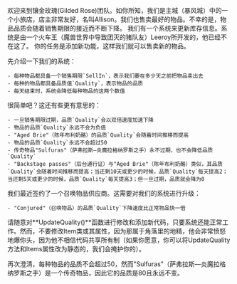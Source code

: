 欢迎来到镶金玫瑰(Gilded Rose)团队。如你所知，我们是主城（暴风城）中的一个小旅店，店主非常友好，名叫Allison。我们也售卖最好的物品。不幸的是，物品品质会随着销售期限的接近而不断下降。
我们有一个系统来更新库存信息。系统是由一个火车王（魔兽世界中导致团灭的猪队友）Leeroy所开发的，他已经不在这了。
你的任务是添加新功能，这样我们就可以售卖新的物品。

先介绍一下我们的系统：

	- 每种物品都具备一个销售期限`SellIn`，表示我们要在多少天之前把物品卖出去
	- 每种的物品都具备品质值`Quality`，表示物品的品质
	- 每天结束时，系统会降低每种物品的这两个数值

很简单吧？这还有些更有意思的：

	- 一旦销售期限过期，品质`Quality`会以双倍速度加速下降
	- 物品的品质`Quality`永远不会为负值
	- "Aged Brie"（陈年布利奶酪）的品质`Quality`会随着时间推移而提高
	- 物品的品质`Quality`永远不会超过50
	- 传奇物品"Sulfuras"（萨弗拉斯—炎魔拉格纳罗斯之手）永不过期，也不会降低品质`Quality`
	- "Backstage passes"（后台通行证）与"Aged Brie"（陈年布利奶酪）类似，其品质`Quality`会随着时间推移而提高；当还剩10天或更少的时候，品质`Quality`每天提高2；当还剩5天或更少的时候，品质`Quality`每天提高3；但一旦过期，品质就会降为0


我们最近签约了一个召唤物品供应商。这需要对我们的系统进行升级：

	- "Conjured"（召唤物品）的品质`Quality`下降速度比正常物品快一倍

请随意对**UpdateQuality()**函数进行修改和添加新代码，只要系统还能正常工作。然而，不要修改Item类或其属性，因为那属于角落里的地精，他会非常愤怒地爆你头，因为他不相信代码共享所有制（如果你愿意，你可以将UpdateQuality方法和Items属性改为静态的，我们会掩护你的）。

再次澄清，每种物品的品质不会超过50，然而"Sulfuras"（萨弗拉斯—炎魔拉格纳罗斯之手）是一个传奇物品，因此它的品质是80且永远不变。